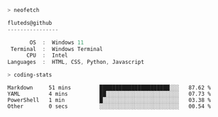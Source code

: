```zsh
> neofetch
```

<!--align="left" src="https://github.com/fluteds.png" alt="logo.png" width="200"/>-->

```csharp
fluteds@github
----------------

       OS  :  Windows 11
 Terminal  :  Windows Terminal
      CPU  :  Intel
Languages  :  HTML, CSS, Python, Javascript
```

```zsh
> coding-stats
```

<!--START_SECTION:waka-->

```text
Markdown     51 mins         ██████████████████████░░░   87.62 %
YAML         4 mins          ██░░░░░░░░░░░░░░░░░░░░░░░   07.73 %
PowerShell   1 min           █░░░░░░░░░░░░░░░░░░░░░░░░   03.38 %
Other        0 secs          ░░░░░░░░░░░░░░░░░░░░░░░░░   00.54 %
```

<!--END_SECTION:waka-->
